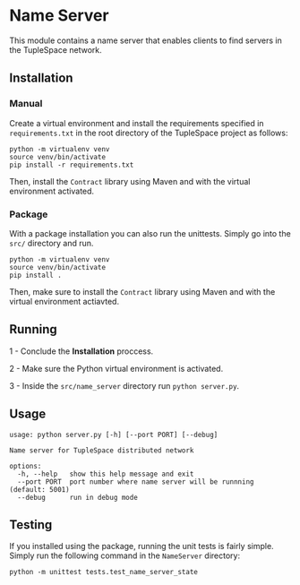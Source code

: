 # Name Server
This module contains a name server that enables clients to find servers in the TupleSpace network.

## Installation

### Manual
Create a virtual environment and install the requirements specified in `requirements.txt` in the root directory of the TupleSpace project as follows:
```
python -m virtualenv venv
source venv/bin/activate
pip install -r requirements.txt
```
Then, install the `Contract` library using Maven and with the virtual environment activated.

### Package
With a package installation you can also run the unittests. Simply go into the `src/` directory and run.
```
python -m virtualenv venv
source venv/bin/activate
pip install .
```
Then, make sure to install the `Contract` library using Maven and with the virtual environment actiavted.

## Running
1 - Conclude the **Installation** proccess.

2 - Make sure the Python virtual environment is activated.

3 - Inside the `src/name_server` directory run `python server.py`.

## Usage
```
usage: python server.py [-h] [--port PORT] [--debug]

Name server for TupleSpace distributed network

options:
  -h, --help   show this help message and exit
  --port PORT  port number where name server will be runnning (default: 5001)
  --debug      run in debug mode
```

## Testing
If you installed using the package, running the unit tests is fairly simple.
Simply run the following command in the `NameServer` directory:
```
python -m unittest tests.test_name_server_state
```
